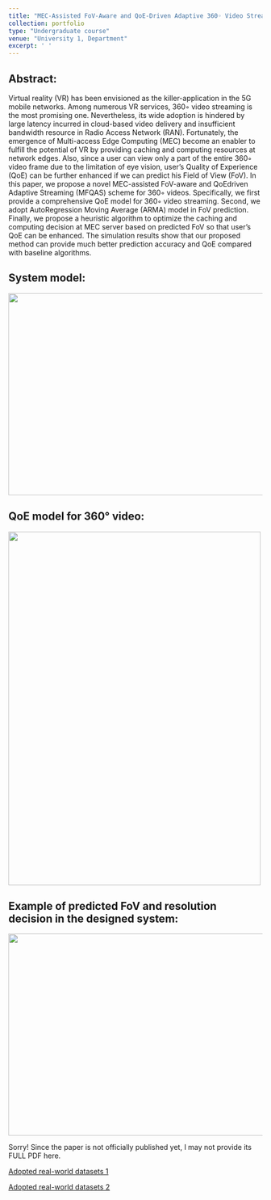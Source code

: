 ```yaml
---
title: "MEC-Assisted FoV-Aware and QoE-Driven Adaptive 360◦ Video Streaming for Virtual Reality"
collection: portfolio
type: "Undergraduate course"
venue: "University 1, Department"
excerpt: ' '
---
```

## Abstract:

Virtual reality (VR) has been envisioned as the killer-application in the 5G mobile networks. Among numerous VR services, 360◦ video streaming is the most promising one. Nevertheless, its wide adoption is hindered by large latency incurred in cloud-based video delivery and insufficient bandwidth resource in Radio Access Network (RAN). Fortunately, the emergence of Multi-access Edge Computing (MEC) become an enabler to fulfill the potential of VR by providing caching and computing resources at network edges. Also, since a user can view only a part of the entire 360◦ video frame due to the limitation of eye vision, user’s Quality of Experience (QoE) can be further enhanced if we can predict his Field of View (FoV). In this paper, we propose a novel MEC-assisted FoV-aware and QoEdriven Adaptive Streaming (MFQAS) scheme for 360◦ videos. Specifically, we first provide a comprehensive QoE model for 360◦ video streaming. Second, we adopt AutoRegression Moving Average (ARMA) model in FoV prediction. Finally, we propose a heuristic algorithm to optimize the caching and computing decision at MEC server based on predicted FoV so that user’s QoE can be enhanced. The simulation results show that our proposed method can provide much better prediction accuracy and QoE compared with baseline algorithms.

## System model:



<img src="http://SendurLanter.github.io/files/MFQAS.png"  width="600" height="400" align=center>



## QoE model for 360° video:



<img src="http://SendurLanter.github.io/files/QoE2.png"  width="500" height="700" align=center>



## Example of predicted FoV and resolution decision in the designed system:



<img src="http://SendurLanter.github.io/files/360.png"  width="600" height="400" align=center>


Sorry! Since the paper is not officially published yet, I may not provide its FULL PDF here.

[Adopted real-world datasets 1](https://wuchlei-thu.github.io/)

[Adopted real-world datasets 2](https://github.com/afshin-aero/360dataset)